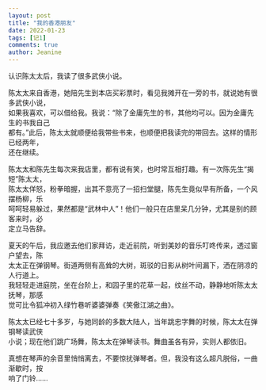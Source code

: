 ```yaml
---
layout: post
title: "我的香港朋友"
date: 2022-01-23
tags: [记1]
comments: true
author: Jeanine 
---
```

认识陈太太后，我读了很多武侠小说。  

陈太太来自香港，她陪先生到本店买彩票时，看见我摊开在一旁的书，就说她有很多武侠小说，  
如果我喜欢，可以借给我。我说：“除了金庸先生的书，其他均可以。因为金庸先生的书我自己  
都有。”此后，陈太太就顺便给我带些书来，也顺便把我读完的带回去。这样的情形已经两年，  
还在继续。  

陈太太和陈先生每次来我店里，都有说有笑，也时常互相打趣。有一次陈先生“揭短”陈太太，  
陈太太佯怒，粉拳暗握，出其不意亮了一招扫堂腿，陈先生竟似早有所备，一个风摆杨柳，乐  
呵呵轻易躲过，果然都是“武林中人”！他们一般只在店里呆几分钟，尤其是别的顾客来时，必  
定立马告辞。  

夏天的午后，我应邀去他们家拜访，走近前院，听到美妙的音乐叮咚传来，透过窗户望去，陈  
太太正在弹钢琴。街道两侧有高耸的大树，斑驳的日影从树叶间漏下，洒在阴凉的人行道上。  
我轻轻走进庭院，坐在台阶上，和园子里的花草一起，纹丝不动，静静地听陈太太抚琴，那感  
觉可比令狐冲初入绿竹巷听婆婆弹奏《笑傲江湖之曲》。  

陈太太已经七十多岁，与她同龄的多数大陆人，当年跳忠字舞的时候，陈太太在弹钢琴读武侠  
小说；现在他们跳广场舞，陈太太在弹琴读书。舞曲虽各有异，实则人都依旧。  

真想在琴声的余音里悄悄离去，不要惊扰弹琴者。但，我没有这么超凡脱俗，一曲渐歇时，按  
响了门铃……
